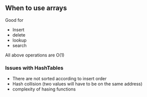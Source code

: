 ## When to use arrays

Good for 
- Insert
- delete
- lookup
- search

All above operations are O(1)

### Issues with HashTables
- There are not sorted according to insert order
- Hash collision (two values will have to be on the same address)
- complexity of hasing functions